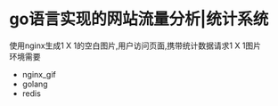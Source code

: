 # go语言实现的网站流量分析|统计系统  
使用nginx生成1 X 1的空白图片,用户访问页面,携带统计数据请求1 X 1图片  
环境需要
* nginx_gif
* golang
* redis  


